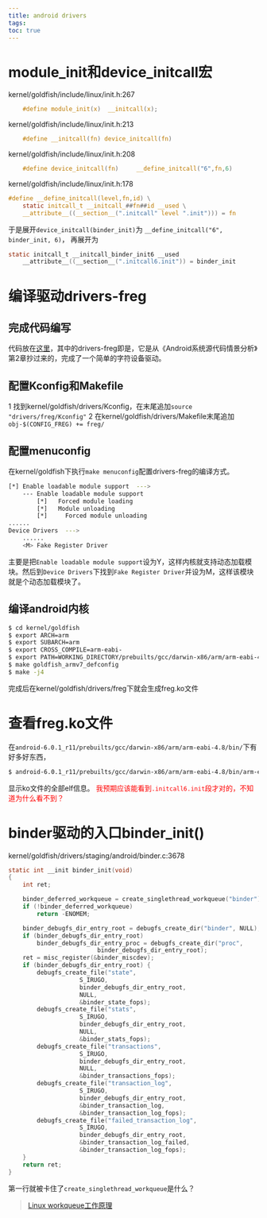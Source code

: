 ```yaml
---
title: android drivers
tags:
toc: true
---
```

# module_init和device_initcall宏
kernel/goldfish/include/linux/init.h:267
``` c
    #define module_init(x)  __initcall(x);
```
kernel/goldfish/include/linux/init.h:213
``` c
    #define __initcall(fn) device_initcall(fn)
```
kernel/goldfish/include/linux/init.h:208
``` c
    #define device_initcall(fn)     __define_initcall("6",fn,6)
```
kernel/goldfish/include/linux/init.h:178
``` c
#define __define_initcall(level,fn,id) \
    static initcall_t __initcall_##fn##id __used \
    __attribute__((__section__(".initcall" level ".init"))) = fn
```
于是展开`device_initcall(binder_init)`为
`__define_initcall("6", binder_init, 6)`，
再展开为
``` c
static initcall_t __initcall_binder_init6 __used 
    __attribute__((__section__(".initcall6.init")) = binder_init
```
# 编译驱动drivers-freg
## 完成代码编写
代码放在[这里](https://github.com/palanceli/androidex)，其中的drivers-freg即是，它是从《Android系统源代码情景分析》第2章抄过来的，完成了一个简单的字符设备驱动。
## 配置Kconfig和Makefile
1 找到kernel/goldfish/drivers/Kconfig，在末尾追加`source "drivers/freg/Kconfig"`
2 在kernel/goldfish/drivers/Makefile末尾追加`obj-$(CONFIG_FREG) += freg/`
## 配置menuconfig
在kernel/goldfish下执行`make menuconfig`配置drivers-freg的编译方式。
``` bash
[*] Enable loadable module support  --->
    --- Enable loadable module support
        [*]   Forced module loading
        [*]   Module unloading
        [*]     Forced module unloading                                        [ ]   Module versioning support                                        [ ]   Source checksum for all modules
......
Device Drivers  --->
    ......
    <M> Fake Register Driver
```
主要是把`Enable loadable module support`设为Y，这样内核就支持动态加载模块。然后到`Device Drivers`下找到`Fake Register Driver`并设为M，这样该模块就是个动态加载模块了。

## 编译android内核
``` bash
$ cd kernel/goldfish
$ export ARCH=arm
$ export SUBARCH=arm
$ export CROSS_COMPILE=arm-eabi-
$ export PATH=WORKING_DIRECTORY/prebuilts/gcc/darwin-x86/arm/arm-eabi-4.8/bin:$PATH
$ make goldfish_armv7_defconfig
$ make -j4
```
完成后在kernel/goldfish/drivers/freg下就会生成freg.ko文件

# 查看freg.ko文件
在`android-6.0.1_r11/prebuilts/gcc/darwin-x86/arm/arm-eabi-4.8/bin/`下有好多好东西，
``` bash
$ android-6.0.1_r11/prebuilts/gcc/darwin-x86/arm/arm-eabi-4.8/bin/arm-eabi-readelf -a /Volumes/android-6.0.1_r11g/androidex/drivers-freg/freg.ko
```
显示ko文件的全部elf信息。
<font color="red">我预期应该能看到`.initcall6.init`段才对的，不知道为什么看不到？</font>

# binder驱动的入口binder_init()
kernel/goldfish/drivers/staging/android/binder.c:3678
``` c
static int __init binder_init(void)
{
    int ret;

    binder_deferred_workqueue = create_singlethread_workqueue("binder");
    if (!binder_deferred_workqueue)
        return -ENOMEM;

    binder_debugfs_dir_entry_root = debugfs_create_dir("binder", NULL);
    if (binder_debugfs_dir_entry_root)
        binder_debugfs_dir_entry_proc = debugfs_create_dir("proc",
                         binder_debugfs_dir_entry_root);
    ret = misc_register(&binder_miscdev);
    if (binder_debugfs_dir_entry_root) {
        debugfs_create_file("state",
                    S_IRUGO,
                    binder_debugfs_dir_entry_root,
                    NULL,
                    &binder_state_fops);
        debugfs_create_file("stats",
                    S_IRUGO,
                    binder_debugfs_dir_entry_root,
                    NULL,
                    &binder_stats_fops);
        debugfs_create_file("transactions",
                    S_IRUGO,
                    binder_debugfs_dir_entry_root,
                    NULL,
                    &binder_transactions_fops);
        debugfs_create_file("transaction_log",
                    S_IRUGO,
                    binder_debugfs_dir_entry_root,
                    &binder_transaction_log,
                    &binder_transaction_log_fops);
        debugfs_create_file("failed_transaction_log",
                    S_IRUGO,
                    binder_debugfs_dir_entry_root,
                    &binder_transaction_log_failed,
                    &binder_transaction_log_fops);
    }
    return ret;
}
```
第一行就被卡住了`create_singlethread_workqueue`是什么？
>[Linux workqueue工作原理](http://blog.csdn.net/myarrow/article/details/8090504)